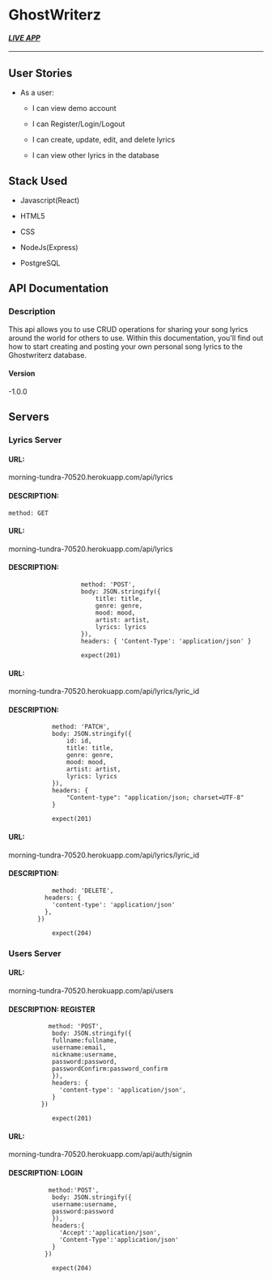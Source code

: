 # GhostWriterz

#### *[LIVE APP](https://ghostwriterz-app-d4kure3ts.vercel.app/)*

----------------------------------------------------------------------

## User Stories

* As a user:

    * I can view demo account

    * I can Register/Login/Logout

    * I can create, update, edit, and delete lyrics

    * I can view other lyrics in the database

## Stack Used

* Javascript(React)

* HTML5

* CSS

* NodeJs(Express)

* PostgreSQL



## API Documentation

### Description

This api allows you to use CRUD operations for sharing your song lyrics around the world for others to use. Within this documentation, you'll find out how to start creating and posting your own personal song lyrics to the Ghostwriterz database.

#### Version

-1.0.0

## Servers

### Lyrics Server

#### URL: 

morning-tundra-70520.herokuapp.com/api/lyrics

#### DESCRIPTION:

 ``` method: GET ```

#### URL: 

morning-tundra-70520.herokuapp.com/api/lyrics

#### DESCRIPTION: 

```                
                    method: 'POST',
                    body: JSON.stringify({
                        title: title,
                        genre: genre,
                        mood: mood,
                        artist: artist,
                        lyrics: lyrics
                    }),
                    headers: { 'Content-Type': 'application/json' }

                    expect(201)
```      

#### URL:

morning-tundra-70520.herokuapp.com/api/lyrics/lyric_id

#### DESCRIPTION: 

```
            method: 'PATCH',
            body: JSON.stringify({
                id: id,
                title: title,
                genre: genre,
                mood: mood,
                artist: artist,
                lyrics: lyrics
            }),
            headers: {
                "Content-type": "application/json; charset=UTF-8"
            }

            expect(201)
```

#### URL: 

morning-tundra-70520.herokuapp.com/api/lyrics/lyric_id

#### DESCRIPTION: 

```
            method: 'DELETE',
          headers: {
            'content-type': 'application/json'
          },
        })

            expect(204)
```

### Users Server

#### URL: 

morning-tundra-70520.herokuapp.com/api/users

#### DESCRIPTION: REGISTER

```
           method: 'POST',
            body: JSON.stringify({
            fullname:fullname,
            username:email,
            nickname:username,
            password:password,
            passwordConfirm:password_confirm
            }),
            headers: {
              'content-type': 'application/json',
            }
         })

            expect(201)
```

#### URL: 

morning-tundra-70520.herokuapp.com/api/auth/signin

#### DESCRIPTION: LOGIN

```
           method:'POST',
            body: JSON.stringify({
            username:username,
            password:password
            }),
            headers:{
              'Accept':'application/json',
              'Content-Type':'application/json'
            }
          })

            expect(204)
```
               
